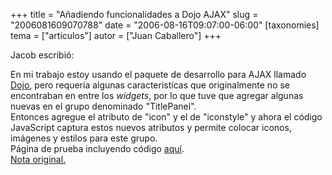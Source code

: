 +++
title = "Añadiendo funcionalidades a Dojo AJAX"
slug = "2006081609070788"
date = "2006-08-16T09:07:00-06:00"
[taxonomies]
tema = ["articulos"]
autor = ["Juan Caballero"]
+++

Jacob escribió:

En mi trabajo estoy usando el paquete de desarrollo para AJAX llamado
[Dojo](http://dojotoolkit.org/), pero requería algunas caracteristícas
que originalmente no se encontraban en entre los *widgets*, por lo que
tuve que agregar algunas nuevas en el grupo denominado "TitlePanel".  
Entonces agregue el atributo de "icon" y el de "iconstyle" y ahora el
código JavaScript captura estos nuevos atributos y permite colocar
iconos, imágenes y estilos para este grupo.  
Página de prueba incluyendo código
[aquí](http://ministeriosjm.com/area51/~jacob/dif/snias/dojo/titlepane.htm).  
[Nota original.](http://ministeriosjm.com/area51/~jacob/blog/?p=41)

